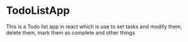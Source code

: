 # TodoListApp
This is a Todo list app in react which is use to set tasks and modify them, delete them, mark them as complete and other things
